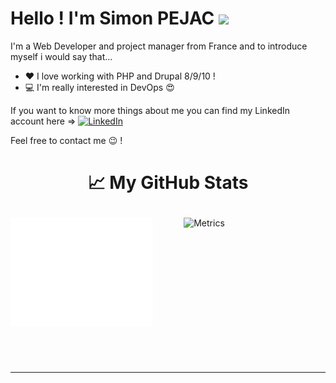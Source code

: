 # Hello ! I'm Simon PEJAC <img src="https://raw.githubusercontent.com/MartinHeinz/MartinHeinz/master/wave.gif" width="30px">

I'm a Web Developer and project manager from France and to introduce myself i would say that... 

- ❤ I love working with PHP and Drupal 8/9/10 !
- 💻 I'm really interested in DevOps 😍

If you want to know more things about me you can find my LinkedIn account here => [![LinkedIn][3.2]][3] 

<p>Feel free to contact me 😉 !</p>

# <p align=center>&#x1f4c8; My GitHub Stats</p>

<img align="right" alt="Metrics" src="https://github-readme-stats.vercel.app/api/top-langs/?username=SimonP35&count_private=true&show_icons=true&theme=highcontrast" width="45%" height="auto" />
<img alt="Metrics" src="https://github.com/SimonP35/SimonP35/blob/main/github-metrics.svg" width="45%" height="auto" />
  
<p>&nbsp;</p>

#

---------
[1.2]: https://i.imgur.com/FjYA9jt.png
[3.2]: https://i.imgur.com/2KrxgVS.png


<!-- links to your social media accounts -->

[1]: https://twitter.com/Simon_P35
[3]: https://www.linkedin.com/in/simon-pejac-04305645/
